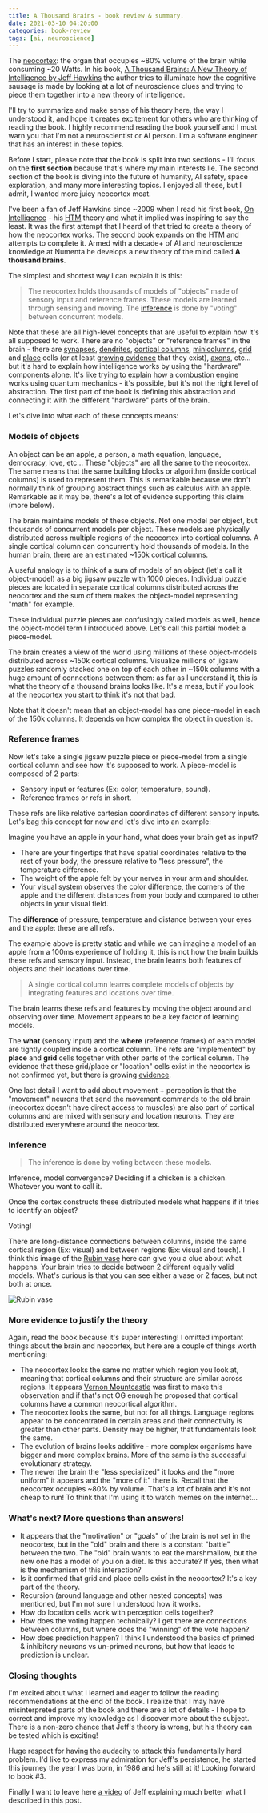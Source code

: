 ```yaml
---
title: A Thousand Brains - book review & summary.
date: 2021-03-10 04:20:00
categories: book-review
tags: [ai, neuroscience]
---
```


The [neocortex](https://en.wikipedia.org/wiki/Neocortex): the organ that occupies ~80% volume of the brain while consuming ~20 Watts. In his book, [A Thousand Brains: A New Theory of Intelligence by Jeff Hawkins](https://numenta.com/a-thousand-brains-by-jeff-hawkins) the author tries to illuminate how the cognitive sausage is made by looking at a lot of neuroscience clues and trying to piece them together into a new theory of intelligence.

I'll try to summarize and make sense of his theory here, the way I understood it, and hope it creates excitement for others who are thinking of reading the book. I highly recommend reading the book yourself and I must warn you that I'm not a neuroscientist or AI person. I'm a software engineer that has an interest in these topics.

Before I start, please note that the book is split into two sections - I'll focus on the **first section** because that's where my main interests lie. The second section of the book is diving into the future of humanity, AI safety, space exploration, and many more interesting topics. I enjoyed all these, but I admit, I wanted more juicy neocortex meat.

I've been a fan of Jeff Hawkins since ~2009 when I read his first book, [On Intelligence](https://numenta.com/resources/on-intelligence/) - his [HTM](https://en.wikipedia.org/wiki/Hierarchical_temporal_memory) theory and what it implied was inspiring to say the least. It was the first attempt that I heard of that tried to create a theory of how the neocortex works. The second book expands on the HTM and attempts to complete it. Armed with a decade+ of AI and neuroscience knowledge at Numenta he develops a new theory of the mind called **A thousand brains**.

The simplest and shortest way I can explain it is this:

> The neocortex holds thousands of models of "objects" made of sensory input and reference frames. These models are learned through sensing and moving. The [inference](https://en.wikipedia.org/wiki/Inference) is done by "voting" between concurrent models.

Note that these are all high-level concepts that are useful to explain how it's all supposed to work. There are no "objects" or "reference frames" in the brain - there are [synapses](https://en.wikipedia.org/wiki/Synapse), [dendrites](https://en.wikipedia.org/wiki/Dendrite), [cortical columns](https://en.wikipedia.org/wiki/Cortical_column), [minicolumns](https://en.wikipedia.org/wiki/Cortical_minicolumn), [grid](https://en.wikipedia.org/wiki/Grid_cell) and [place](https://en.wikipedia.org/wiki/Place_cell) cells (or at least [growing evidence](https://science.sciencemag.org/content/352/6292/1464) that they exist), [axons](https://en.wikipedia.org/wiki/Axon), etc... but it's hard to explain how intelligence works by using the "hardware" components alone. It's like trying to explain how a combustion engine works using quantum mechanics - it's possible, but it's not the right level of abstraction. The first part of the book is defining this abstraction and connecting it with the different "hardware" parts of the brain.

Let's dive into what each of these concepts means:

### Models of objects

An object can be an apple, a person, a math equation, language, democracy, love, etc... These "objects" are all the same to the neocortex. The same means that the same building blocks or algorithm (inside cortical columns) is used to represent them. This is remarkable because we don't normally think of grouping abstract things such as calculus with an apple. Remarkable as it may be, there's a lot of evidence supporting this claim (more below).

The brain maintains models of these objects. Not one model per object, but thousands of concurrent models per object. These models are physically distributed across multiple regions of the neocortex into cortical columns. A single cortical column can concurrently hold thousands of models. In the human brain, there are an estimated ~150k cortical columns.

A useful analogy is to think of a sum of models of an object (let's call it object-model) as a big jigsaw puzzle with 1000 pieces. Individual puzzle pieces are located in separate cortical columns distributed across the neocortex and the sum of them makes the object-model representing "math" for example. 

These individual puzzle pieces are confusingly called models as well, hence the object-model term I introduced above. Let's call  this partial model: a piece-model.

The brain creates a view of the world using millions of these object-models distributed across ~150k cortical columns. Visualize millions of jigsaw puzzles randomly stacked one on top of each other in ~150k columns with a huge amount of connections between them: as far as I understand it, this is what the theory of a thousand brains looks like. It's a mess, but if you look at the neocortex you start to think it's not that bad.

Note that it doesn't mean that an object-model has one piece-model in each of the 150k columns. It depends on how complex the object in question is. 

### Reference frames

Now let's take a single jigsaw puzzle piece or piece-model from a single cortical column and see how it's supposed to work. A piece-model is composed of 2 parts:

- Sensory input or features (Ex: color, temperature, sound).
- Reference frames or refs in short.

These refs are like relative cartesian coordinates of different sensory inputs. Let's bag this concept for now and let's dive into an example:

Imagine you have an apple in your hand, what does your brain get as input?

  - There are your fingertips that have spatial coordinates relative to the rest of your body, the pressure relative to "less pressure", the temperature difference.
  - The weight of the apple felt by your nerves in your arm and shoulder.
  - Your visual system observes the color difference, the corners of the apple and the different distances from your body and compared to other objects in your visual field.

The **difference** of pressure, temperature and distance between your eyes and the apple: these are all refs.

The example above is pretty static and while we can imagine a model of an apple from a 100ms experience of holding it, this is not how the brain builds these refs and sensory input. Instead, the brain learns both features of objects and their locations over time.

> A single cortical column learns complete models of objects by integrating features and locations over time.

The brain learns these refs and features by moving the object around and observing over time. Movement appears to be a key factor of learning models.

The **what** (sensory input) and the **where** (reference frames) of each model are tightly coupled inside a cortical column. The refs are "implemented" by **place** and **grid** cells together with other parts of the cortical column. The evidence that these grid/place or "location" cells exist in the neocortex is not confirmed yet, but there is growing [evidence](https://science.sciencemag.org/content/352/6292/1464).

One last detail I want to add about movement + perception is that the "movement" neurons that send the movement commands to the old brain (neocortex doesn't have direct access to muscles) are also part of cortical columns and are mixed with sensory and location neurons. They are distributed everywhere around the neocortex.

### Inference

> The inference is done by voting between these models.

Inference, model convergence? Deciding if a chicken is a chicken. Whatever you want to call it.

Once the cortex constructs these distributed models what happens if it tries to identify an object?

Voting!

There are long-distance connections between columns, inside the same cortical region (Ex: visual) and between regions (Ex: visual and touch). I think this image of the [Rubin vase](https://en.wikipedia.org/wiki/Rubin_vase) here can give you a clue about what happens. Your brain tries to decide between 2 different equally valid models. What's curious is that you can see either a vase or 2  faces, but not both at once.

![Rubin vase](/images/rubin-vase.jpeg)

### More evidence to justify the theory

Again, read the book because it's super interesting! I omitted important things about the brain and neocortex, but here are a couple of things worth mentioning: 

- The neocortex looks the same no matter which region you look at, meaning that cortical columns and their structure are similar across regions. It appears [Vernon Mountcastle](https://en.wikipedia.org/wiki/Vernon_Benjamin_Mountcastle) was first to make this observation and if that's not OG enough he proposed that cortical columns have a common neocortical algorithm.
- The neocortex looks the same, but not for all things. Language regions appear to be concentrated in certain areas and their connectivity is greater than other parts. Density may be higher, that fundamentals look the same.
- The evolution of brains looks additive - more complex organisms have bigger and more complex brains. More of the same is the successful evolutionary strategy.
- The newer the brain the "less specialized" it looks and the "more uniform" it appears and the "more of it" there is. Recall that the neocortex occupies ~80% by volume. That's a lot of brain and it's not cheap to run! To think that I'm using it to watch memes on the internet...

### What's next? More questions than answers!

  - It appears that the "motivation" or "goals" of the brain is not set in the neocortex, but in the "old" brain and there is a constant "battle" between the two. The "old" brain wants to eat the marshmallow, but the new one has a model of you on a diet. Is this accurate? If yes, then what is the mechanism of this interaction?
  - Is it confirmed that grid and place cells exist in the neocortex? It's a key part of the theory.
  - Recursion (around language and other nested concepts) was mentioned, but I'm not sure I understood how it works. 
  - How do location cells work with perception cells together?
  - How does the voting happen technically? I get there are connections between columns, but where does the "winning" of the vote happen?
  - How does prediction happen? I think I understood the basics of primed & inhibitory neurons vs un-primed neurons, but how   that leads to prediction is unclear.

### Closing thoughts 

I'm excited about what I learned and eager to follow the reading recommendations at the end of the book. I realize that I may have misinterpreted parts of the book and there are a lot of details - I hope to correct and improve my knowledge as I discover more about the subject. There is a non-zero chance that Jeff's theory is wrong, but his theory can be tested which is exciting!

Huge respect for having the audacity to attack this fundamentally hard problem. I'd like to express my admiration for Jeff's persistence, he started this journey the year I was born, in 1986 and he's still at it! Looking forward to book #3.

Finally I want to leave here [a video](https://www.youtube.com/watch?v=mGSG7I9VKDU) of Jeff explaining much better what I described in this post.
